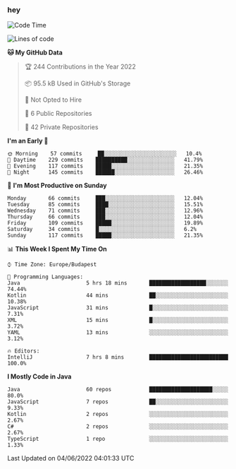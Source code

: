 ### hey

<!--START_SECTION:waka-->
![Code Time](http://img.shields.io/badge/Code%20Time-790%20hrs%2057%20mins-blue)

![Lines of code](https://img.shields.io/badge/From%20Hello%20World%20I%27ve%20Written-507%20Thousand%20lines%20of%20code-blue)

**🐱 My GitHub Data** 

> 🏆 244 Contributions in the Year 2022
 > 
> 📦 95.5 kB Used in GitHub's Storage 
 > 
> 🚫 Not Opted to Hire
 > 
> 📜 6 Public Repositories 
 > 
> 🔑 42 Private Repositories  
 > 
**I'm an Early 🐤** 

```text
🌞 Morning    57 commits     ██░░░░░░░░░░░░░░░░░░░░░░░   10.4% 
🌆 Daytime    229 commits    ██████████░░░░░░░░░░░░░░░   41.79% 
🌃 Evening    117 commits    █████░░░░░░░░░░░░░░░░░░░░   21.35% 
🌙 Night      145 commits    ██████░░░░░░░░░░░░░░░░░░░   26.46%

```
📅 **I'm Most Productive on Sunday** 

```text
Monday       66 commits     ███░░░░░░░░░░░░░░░░░░░░░░   12.04% 
Tuesday      85 commits     ████░░░░░░░░░░░░░░░░░░░░░   15.51% 
Wednesday    71 commits     ███░░░░░░░░░░░░░░░░░░░░░░   12.96% 
Thursday     66 commits     ███░░░░░░░░░░░░░░░░░░░░░░   12.04% 
Friday       109 commits    █████░░░░░░░░░░░░░░░░░░░░   19.89% 
Saturday     34 commits     █░░░░░░░░░░░░░░░░░░░░░░░░   6.2% 
Sunday       117 commits    █████░░░░░░░░░░░░░░░░░░░░   21.35%

```


📊 **This Week I Spent My Time On** 

```text
⌚︎ Time Zone: Europe/Budapest

💬 Programming Languages: 
Java                     5 hrs 18 mins       ██████████████████░░░░░░░   74.44% 
Kotlin                   44 mins             ██░░░░░░░░░░░░░░░░░░░░░░░   10.38% 
JavaScript               31 mins             █░░░░░░░░░░░░░░░░░░░░░░░░   7.31% 
XML                      15 mins             █░░░░░░░░░░░░░░░░░░░░░░░░   3.72% 
YAML                     13 mins             ░░░░░░░░░░░░░░░░░░░░░░░░░   3.12%

🔥 Editors: 
IntelliJ                 7 hrs 8 mins        █████████████████████████   100.0%

```

**I Mostly Code in Java** 

```text
Java                     60 repos            ████████████████████░░░░░   80.0% 
JavaScript               7 repos             ██░░░░░░░░░░░░░░░░░░░░░░░   9.33% 
Kotlin                   2 repos             ░░░░░░░░░░░░░░░░░░░░░░░░░   2.67% 
C#                       2 repos             ░░░░░░░░░░░░░░░░░░░░░░░░░   2.67% 
TypeScript               1 repo              ░░░░░░░░░░░░░░░░░░░░░░░░░   1.33%

```



 Last Updated on 04/06/2022 04:01:33 UTC
<!--END_SECTION:waka-->
